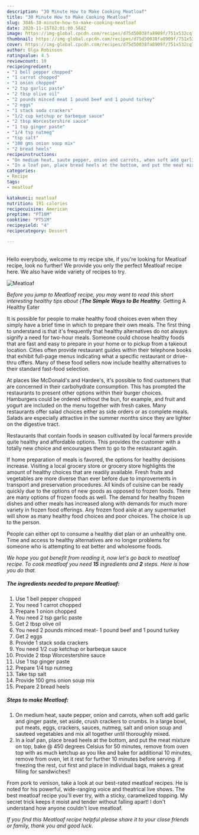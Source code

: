 ```yaml
---
description: "30 Minute How to Make Cooking Meatloaf"
title: "30 Minute How to Make Cooking Meatloaf"
slug: 3046-30-minute-how-to-make-cooking-meatloaf
date: 2020-11-15T02:01:00.568Z
image: https://img-global.cpcdn.com/recipes/d75d50038fa8909f/751x532cq70/meatloaf-recipe-main-photo.jpg
thumbnail: https://img-global.cpcdn.com/recipes/d75d50038fa8909f/751x532cq70/meatloaf-recipe-main-photo.jpg
cover: https://img-global.cpcdn.com/recipes/d75d50038fa8909f/751x532cq70/meatloaf-recipe-main-photo.jpg
author: Olga Robinson
ratingvalue: 4.5
reviewcount: 10
recipeingredient:
- "1 bell pepper chopped"
- "1 carrot chopped"
- "1 onion chopped"
- "2 tsp garlic paste"
- "2 tbsp olive oil"
- "2 pounds minced meat 1 pound beef and 1 pound turkey"
- "2 eggs"
- "1 stack soda crackers"
- "1/2 cup ketchup or barbeque sauce"
- "2 tbsp Worcestershire sauce"
- "1 tsp ginger paste"
- "1/4 tsp nutmeg"
- "tsp salt"
- "100 gms onion soup mix"
- "2 bread heels"
recipeinstructions:
- "On medium heat, saute pepper, onion and carrots, when soft add garlic and ginger paste, set aside, crush crackers to crumbs. In a large bowl, put meats, eggs, crackers, sauces, nutmeg, salt and onion soup and sauteed vegetables and mix all together until thoroughly mixed."
- "In a loaf pan, place bread heels at the bottom, and put the meat mixture on top, bake @ 450 degrees Celsius for 50 minutes, remove from oven top with as much ketchup as you like and bake for additional 10 minutes, remove from oven, let it rest for further 10 minutes before serving. if freezing the rest, cut first and place in individual bags, makes a great filling for sandwiches!!"
categories:
- Recipe
tags:
- meatloaf

katakunci: meatloaf 
nutrition: 191 calories
recipecuisine: American
preptime: "PT10M"
cooktime: "PT51M"
recipeyield: "4"
recipecategory: Dessert

---
```

<br>
Hello everybody, welcome to my recipe site, if you're looking for Meatloaf recipe, look no further! We provide you only the perfect Meatloaf recipe here. We also have wide variety of recipes to try.
<br>


![Meatloaf](https://img-global.cpcdn.com/recipes/d75d50038fa8909f/751x532cq70/meatloaf-recipe-main-photo.jpg)

<i>Before you jump to Meatloaf recipe, you may want to read this short interesting healthy tips about {<strong>The Simple Ways to Be Healthy</strong>.</i>
Getting A Healthy Eater

It is possible for people to make healthy food choices even when they simply have a brief time in which to prepare their own meals. The first thing to understand is that it's frequently that healthy alternatives do not always signify a need for two-hour meals. Someone could choose healthy foods that are fast and easy to prepare in your home or to pickup from a takeout location. Cities often provide restaurant guides within their telephone books that exhibit full-page menus indicating what a specific restaurant or drive-thru offers. Many of these food sellers now include healthy alternatives to their standard fast-food selection.

At places like McDonald's and Hardee's, it's possible to find customers that are concerned in their carbohydrate consumption.  This has prompted the restaurants to present other options within their burger choices. Hamburgers could be ordered without the bun, for example, and fruit and yogurt are included on the menu together with fresh cakes. Many restaurants offer salad choices either as side orders or as complete meals.  Salads are especially attractive in the summer months since they are lighter on the digestive tract.

Restaurants that contain foods in season cultivated by local farmers provide quite healthy and affordable options.  This provides the customer with a totally new choice and encourages them to go to the restaurant again.

If home preparation of meals is favored, the options for healthy decisions increase. Visiting a local grocery store or grocery store highlights the amount of healthy choices that are readily available. Fresh fruits and vegetables are more diverse than ever before due to improvements in transport and preservation procedures.  All kinds of cuisine can be ready quickly due to the options of new goods as opposed to frozen foods. There are many options of frozen foods as well. The demand for healthy frozen dishes and other meals has increased along with demands for much more variety in frozen food offerings. Any frozen food aisle at any supermarket will show as many healthy food choices and poor choices. The choice is up to the person.

People can either opt to consume a healthy diet plan or an unhealthy one. Time and access to healthy alternatives are no longer problems for someone who is attempting to eat better and wholesome foods.


<i>We hope you got benefit from reading it, now let's go back to meatloaf recipe. To cook meatloaf you need <strong>15</strong> ingredients and <strong>2</strong> steps. Here is how you do that.
</i>

##### The ingredients needed to prepare Meatloaf:

1. Use 1 bell pepper chopped
1. You need 1 carrot chopped
1. Prepare 1 onion chopped
1. You need 2 tsp garlic paste
1. Get 2 tbsp olive oil
1. You need 2 pounds minced meat- 1 pound beef and 1 pound turkey
1. Get 2 eggs
1. Provide 1 stack soda crackers
1. You need 1/2 cup ketchup or barbeque sauce
1. Provide 2 tbsp Worcestershire sauce
1. Use 1 tsp ginger paste
1. Prepare 1/4 tsp nutmeg
1. Take tsp salt
1. Provide 100 gms onion soup mix
1. Prepare 2 bread heels


##### Steps to make Meatloaf:

1. On medium heat, saute pepper, onion and carrots, when soft add garlic and ginger paste, set aside, crush crackers to crumbs. In a large bowl, put meats, eggs, crackers, sauces, nutmeg, salt and onion soup and sauteed vegetables and mix all together until thoroughly mixed.
1. In a loaf pan, place bread heels at the bottom, and put the meat mixture on top, bake @ 450 degrees Celsius for 50 minutes, remove from oven top with as much ketchup as you like and bake for additional 10 minutes, remove from oven, let it rest for further 10 minutes before serving. if freezing the rest, cut first and place in individual bags, makes a great filling for sandwiches!!


From pork to venison, take a look at our best-rated meatloaf recipes. He is noted for his powerful, wide-ranging voice and theatrical live shows. The best meatloaf recipe you&#39;ll ever try, with a sticky, caramelized topping. My secret trick keeps it moist and tender without falling apart! I don&#39;t understand how anyone couldn&#39;t love meatloaf. 

<i>If you find this Meatloaf recipe helpful please share it to your close friends or family, thank you and good luck.</i>
